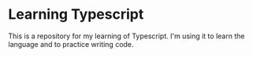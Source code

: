 # Learning Typescript

This is a repository for my learning of Typescript. I'm using it to learn the language and to practice writing code.
